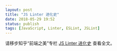 ```yaml
---
layout: post
title: "JS Linter 进化史"
date: 2018-05-29 19:52
status: publish
tags: [JavaScript, Linter, ESLint, JSLint]
---
```


请移步知乎“前端之美”专栏 [JS Linter 进化史](https://zhuanlan.zhihu.com/p/34656263) 查看全文。
